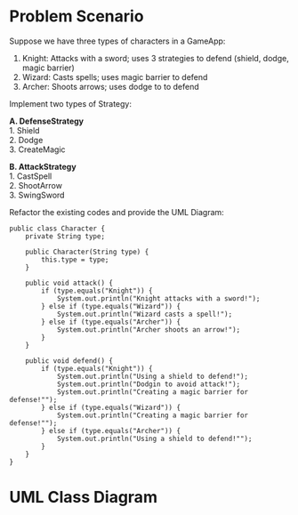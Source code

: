 # Problem Scenario
Suppose we have three types of characters in a GameApp:

1. Knight: Attacks with a sword; uses 3 strategies to defend (shield, dodge, magic barrier)
2. Wizard: Casts spells; uses magic barrier to defend
3. Archer: Shoots arrows; uses dodge to to defend

Implement two types of Strategy:<br/>

**A.  DefenseStrategy**<br/>
     1. Shield<br/>
     2. Dodge<br/>
     3. CreateMagic

**B.  AttackStrategy**<br/>
     1.  CastSpell<br/>
     2.  ShootArrow<br/>
     3.  SwingSword  


Refactor the existing codes and provide the UML Diagram:

	public class Character {
		private String type;

		public Character(String type) {
			this.type = type;
		}

		public void attack() {
			if (type.equals("Knight")) {
				System.out.println("Knight attacks with a sword!");
			} else if (type.equals("Wizard")) {
				System.out.println("Wizard casts a spell!");
			} else if (type.equals("Archer")) {
				System.out.println("Archer shoots an arrow!");
			}
		}

		public void defend() {
			if (type.equals("Knight")) {
				System.out.println("Using a shield to defend!");
				System.out.println("Dodgin to avoid attack!");
				System.out.println("Creating a magic barrier for defense!"");		
			} else if (type.equals("Wizard")) {
				System.out.println("Creating a magic barrier for defense!"");
			} else if (type.equals("Archer")) {
				System.out.println("Using a shield to defend!"");
			}
		}
	}

# UML Class Diagram

